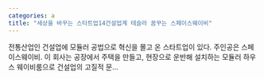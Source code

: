 ```yaml
---
categories: a
title: "세상을 바꾸는 스타트업14건설업계 테슬라 꿈꾸는 스페이스웨이비"
---
```

전통산업인 건설업에 모듈러 공법으로 혁신을 몰고 온 스타트업이 있다. 주인공은 스페이스웨이비. 이 회사는 공장에서 주택을 만들고, 현장으로 운반해 설치하는 모듈러 하우스 웨이비룸으로 건설업의 고질적 문...
